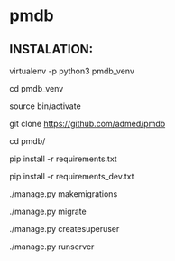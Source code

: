 # pmdb

## INSTALATION:

virtualenv -p python3 pmdb_venv

cd pmdb_venv

source bin/activate

git clone https://github.com/admed/pmdb

cd pmdb/

pip install -r requirements.txt

pip install -r requirements_dev.txt

./manage.py makemigrations

./manage.py migrate

./manage.py createsuperuser

./manage.py runserver
